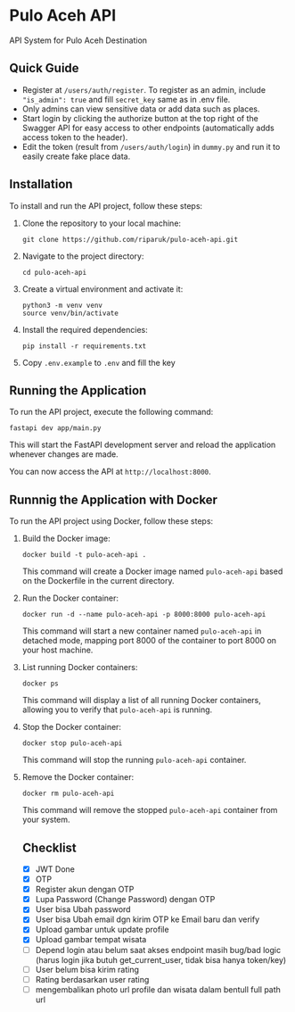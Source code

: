 # Pulo Aceh API
API System for Pulo Aceh Destination

## Quick Guide

- Register at `/users/auth/register`. To register as an admin, include `"is_admin": true` and fill `secret_key` same as in .env file.
- Only admins can view sensitive data or add data such as places.
- Start login by clicking the authorize button at the top right of the Swagger API for easy access to other endpoints (automatically adds access token to the header).
- Edit the token (result from `/users/auth/login`) in `dummy.py` and run it to easily create fake place data.

## Installation
To install and run the API project, follow these steps:

1. Clone the repository to your local machine:

    ```shell
    git clone https://github.com/riparuk/pulo-aceh-api.git
    ```

2. Navigate to the project directory:

    ```shell
    cd pulo-aceh-api
    ```

3. Create a virtual environment and activate it:

    ```shell
    python3 -m venv venv
    source venv/bin/activate
    ```

4. Install the required dependencies:

    ```shell
    pip install -r requirements.txt
    ```

5. Copy `.env.example` to `.env` and fill the key

## Running the Application

To run the API project, execute the following command:

```shell
fastapi dev app/main.py
```

This will start the FastAPI development server and reload the application whenever changes are made.

You can now access the API at `http://localhost:8000`.

## Runnnig the Application with Docker

To run the API project using Docker, follow these steps:

1. Build the Docker image:

    ```shell
    docker build -t pulo-aceh-api .
    ```

    This command will create a Docker image named `pulo-aceh-api` based on the Dockerfile in the current directory.

2. Run the Docker container:

    ```shell
    docker run -d --name pulo-aceh-api -p 8000:8000 pulo-aceh-api
    ```

    This command will start a new container named `pulo-aceh-api` in detached mode, mapping port 8000 of the container to port 8000 on your host machine.

3. List running Docker containers:

    ```shell
    docker ps
    ```

    This command will display a list of all running Docker containers, allowing you to verify that `pulo-aceh-api` is running.

4. Stop the Docker container:

    ```shell
    docker stop pulo-aceh-api
    ```

    This command will stop the running `pulo-aceh-api` container.

5. Remove the Docker container:

    ```shell
    docker rm pulo-aceh-api
    ```

    This command will remove the stopped `pulo-aceh-api` container from your system.

    ## Checklist

    - [x] JWT Done
    - [x] OTP
    - [x] Register akun dengan OTP
    - [x] Lupa Password (Change Password) dengan OTP
    - [x] User bisa Ubah password
    - [x] User bisa Ubah email dgn kirim OTP ke Email baru dan verify
    - [x] Upload gambar untuk update profile 
    - [x] Upload gambar tempat wisata 
    - [ ] Depend login atau belum saat akses endpoint masih bug/bad logic (harus login jika butuh get_current_user, tidak bisa hanya token/key)
    - [ ] User belum bisa kirim rating
    - [ ] Rating berdasarkan user rating
    - [ ] mengembalikan photo url profile dan wisata dalam bentull full path url 